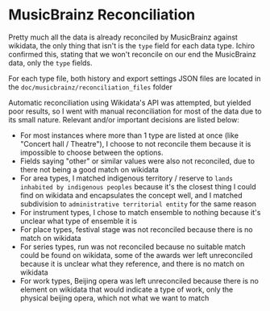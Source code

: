 # MusicBrainz Reconciliation

Pretty much all the data is already reconciled by MusicBrainz against wikidata, the only thing that isn't is the `type` field for each data type. Ichiro confirmed this, stating that we won't reconcile on our end the MusicBrainz data, only the `type` fields.

For each type file, both history and export settings JSON files are located in the `doc/musicbrainz/reconciliation_files` folder

Automatic reconciliation using Wikidata's API was attempted, but yielded poor results, so I went with manual reconciliation for most of the data due to its small nature. Relevant and/or important decisions are listed below:

- For most instances where more than 1 type are listed at once (like "Concert hall / Theatre"), I choose to not reconcile them because it is impossible to choose between the options.
- Fields saying "other" or similar values were also not reconciled, due to there not being a good match on wikidata
- For area types, I matched indigenous territory / reserve to `lands inhabited by indigenous peoples` because it's the closest thing I could find on wikidata and encapsulates the concept well, and I matched subdivision to `administrative territorial entity` for the same reason
- For instrument types, I chose to match ensemble to nothing because it's unclear what type of ensemble it is
- For place types, festival stage was not reconciled because there is no match on wikidata
- For series types, run was not reconciled because no suitable match could be found on wikidata, some of the awards wer left unreconciled because it is unclear what they reference, and there is no match on wikidata
- For work types, Beijing opera was left unreconciled because there is no element on wikidata that would indicate a type of work, only the physical beijing opera, which not what we want to match
